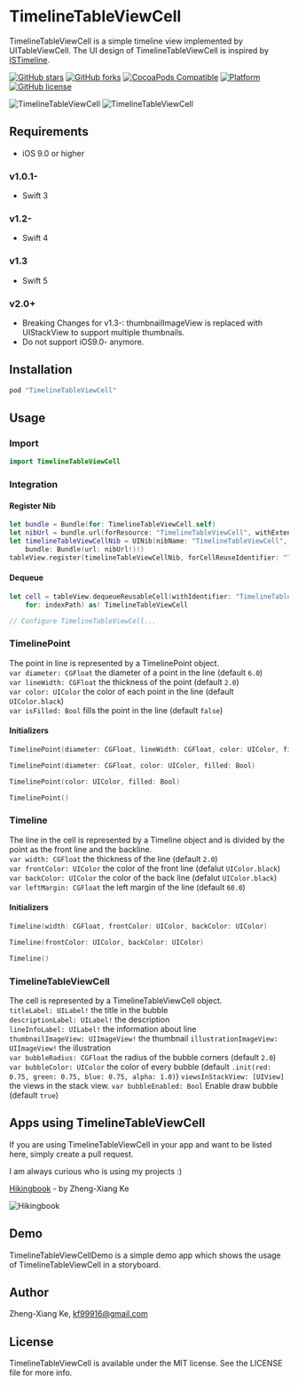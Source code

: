 # TimelineTableViewCell

TimelineTableViewCell is a simple timeline view implemented by UITableViewCell. The UI design of TimelineTableViewCell is inspired by [ISTimeline](https://github.com/instant-solutions/ISTimeline).

[![GitHub stars](https://img.shields.io/github/stars/kf99916/TimelineTableViewCell.svg)](https://github.com/kf99916/TimelineTableViewCell/stargazers)
[![GitHub forks](https://img.shields.io/github/forks/kf99916/TimelineTableViewCell.svg)](https://github.com/kf99916/TimelineTableViewCell/network)
[![CocoaPods Compatible](https://img.shields.io/cocoapods/v/TimelineTableViewCell.svg)](https://cocoapods.org/pods/TimelineTableViewCell)
[![Platform](https://img.shields.io/cocoapods/p/TimelineTableViewCell.svg)](https://github.com/kf99916/TimelineTableViewCell)
[![GitHub license](https://img.shields.io/github/license/kf99916/TimelineTableViewCell.svg)](https://github.com/kf99916/TimelineTableViewCell/blob/master/LICENSE)

![TimelineTableViewCell](/screenshots/timelineTableView.png 'TimelineTableViewCell')
![TimelineTableViewCell](/screenshots/timelineTableView-2.png 'TimelineTableViewCell')

## Requirements

- iOS 9.0 or higher

### v1.0.1-

- Swift 3

### v1.2-

- Swift 4

### v1.3

- Swift 5

### v2.0+

- Breaking Changes for v1.3-: thumbnailImageView is replaced with UIStackView to support multiple thumbnails.
- Do not support iOS9.0- anymore.

## Installation

```ruby
pod "TimelineTableViewCell"
```

## Usage

### Import

```swift
import TimelineTableViewCell
```

### Integration

#### Register Nib

```swift
let bundle = Bundle(for: TimelineTableViewCell.self)
let nibUrl = bundle.url(forResource: "TimelineTableViewCell", withExtension: "bundle")
let timelineTableViewCellNib = UINib(nibName: "TimelineTableViewCell",
	bundle: Bundle(url: nibUrl!)!)
tableView.register(timelineTableViewCellNib, forCellReuseIdentifier: "TimelineTableViewCell")
```

#### Dequeue

```swift
let cell = tableView.dequeueReusableCell(withIdentifier: "TimelineTableViewCell",
	for: indexPath) as! TimelineTableViewCell

// Configure TimelineTableViewCell...
```

### TimelinePoint

The point in line is represented by a TimelinePoint object.  
`var diameter: CGFloat` the diameter of a point in the line (default `6.0`)  
`var lineWidth: CGFloat` the thickness of the point (default `2.0`)  
`var color: UIColor` the color of each point in the line (default `UIColor.black`)  
`var isFilled: Bool` fills the point in the line (default `false`)

#### Initializers

```swift
TimelinePoint(diameter: CGFloat, lineWidth: CGFloat, color: UIColor, filled: Bool)
```

```swift
TimelinePoint(diameter: CGFloat, color: UIColor, filled: Bool)
```

```swift
TimelinePoint(color: UIColor, filled: Bool)
```

```swift
TimelinePoint()
```

### Timeline

The line in the cell is represented by a Timeline object and is divided by the point as the front line and the backline.  
`var width: CGFloat` the thickness of the line (default `2.0`)  
`var frontColor: UIColor` the color of the front line (defalut `UIColor.black`)  
`var backColor: UIColor` the color of the back line (defalut `UIColor.black`)  
`var leftMargin: CGFloat` the left margin of the line (default `60.0`)

#### Initializers

```swift
Timeline(width: CGFloat, frontColor: UIColor, backColor: UIColor)
```

```swift
Timeline(frontColor: UIColor, backColor: UIColor)
```

```swift
Timeline()
```

### TimelineTableViewCell

The cell is represented by a TimelineTableViewCell object.  
`titleLabel: UILabel!` the title in the bubble  
`descriptionLabel: UILabel!` the description  
`lineInfoLabel: UILabel!` the information about line  
`thumbnailImageView: UIImageView!` the thumbnail
`illustrationImageView: UIImageView!` the illustration  
`var bubbleRadius: CGFloat` the radius of the bubble corners (default `2.0`)  
`var bubbleColor: UIColor` the color of every bubble (default `.init(red: 0.75, green: 0.75, blue: 0.75, alpha: 1.0)`)
`viewsInStackView: [UIView]` the views in the stack view.
`var bubbleEnabled: Bool` Enable draw bubble (default `true`)

## Apps using TimelineTableViewCell

If you are using TimelineTableViewCell in your app and want to be listed here, simply create a pull request.

I am always curious who is using my projects :)

[Hikingbook](https://itunes.apple.com/app/id1067838748) - by Zheng-Xiang Ke

![Hikingbook](apps/Hikingbook.png)

## Demo

TimelineTableViewCellDemo is a simple demo app which shows the usage of TimelineTableViewCell in a storyboard.

## Author

Zheng-Xiang Ke, kf99916@gmail.com

## License

TimelineTableViewCell is available under the MIT license. See the LICENSE file for more info.
